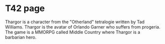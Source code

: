 # T42 page
Thargor is a character from the "Otherland" tetralogie written by Tad Williams.
Thargor is the avatar of Orlando Garner who suffers from progeria.
The game is a MMORPG called Middle Country where Thargor is a barbarian hero.